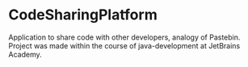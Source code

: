 # CodeSharingPlatform

Application to share code with other developers, analogy of Pastebin. Project was made within the course of java-development at JetBrains Academy. 
